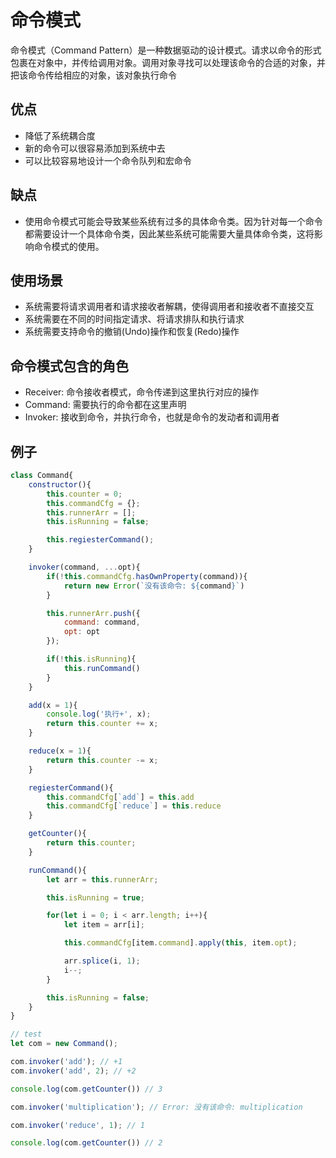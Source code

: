 # 命令模式

命令模式（Command Pattern）是一种数据驱动的设计模式。请求以命令的形式包裹在对象中，并传给调用对象。调用对象寻找可以处理该命令的合适的对象，并把该命令传给相应的对象，该对象执行命令

## 优点

* 降低了系统耦合度
* 新的命令可以很容易添加到系统中去
* 可以比较容易地设计一个命令队列和宏命令


## 缺点

* 使用命令模式可能会导致某些系统有过多的具体命令类。因为针对每一个命令都需要设计一个具体命令类，因此某些系统可能需要大量具体命令类，这将影响命令模式的使用。

## 使用场景

* 系统需要将请求调用者和请求接收者解耦，使得调用者和接收者不直接交互
* 系统需要在不同的时间指定请求、将请求排队和执行请求
* 系统需要支持命令的撤销(Undo)操作和恢复(Redo)操作

## 命令模式包含的角色

* Receiver: 命令接收者模式，命令传递到这里执行对应的操作
* Command: 需要执行的命令都在这里声明
* Invoker: 接收到命令，并执行命令，也就是命令的发动者和调用者

## 例子

``` js
class Command{
    constructor(){
        this.counter = 0;
        this.commandCfg = {};
        this.runnerArr = [];
        this.isRunning = false;

        this.regiesterCommand();
    }

    invoker(command, ...opt){
        if(!this.commandCfg.hasOwnProperty(command)){
            return new Error(`没有该命令: ${command}`)
        }

        this.runnerArr.push({
            command: command,
            opt: opt
        });

        if(!this.isRunning){
            this.runCommand()
        }
    }

    add(x = 1){
        console.log('执行+', x);
        return this.counter += x;
    }

    reduce(x = 1){
        return this.counter -= x;
    }

    regiesterCommand(){
        this.commandCfg[`add`] = this.add
        this.commandCfg[`reduce`] = this.reduce
    }

    getCounter(){
        return this.counter;
    }

    runCommand(){
        let arr = this.runnerArr;

        this.isRunning = true;

        for(let i = 0; i < arr.length; i++){
            let item = arr[i];

            this.commandCfg[item.command].apply(this, item.opt);

            arr.splice(i, 1);
            i--;
        }

        this.isRunning = false;
    }
}

// test
let com = new Command();

com.invoker('add'); // +1
com.invoker('add', 2); // +2

console.log(com.getCounter()) // 3

com.invoker('multiplication'); // Error: 没有该命令: multiplication

com.invoker('reduce', 1); // 1

console.log(com.getCounter()) // 2
```
